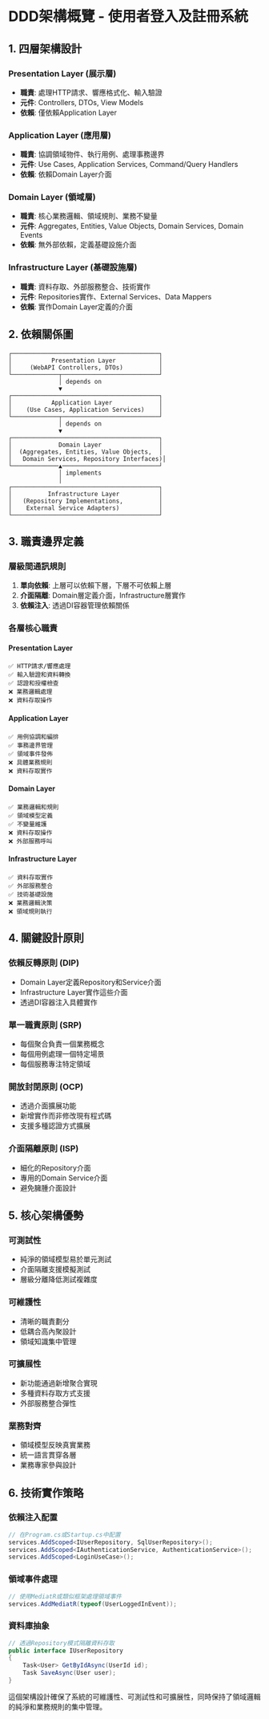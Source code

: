 # DDD架構概覽 - 使用者登入及註冊系統

## 1. 四層架構設計

### Presentation Layer (展示層)
- **職責**: 處理HTTP請求、響應格式化、輸入驗證
- **元件**: Controllers, DTOs, View Models
- **依賴**: 僅依賴Application Layer

### Application Layer (應用層)
- **職責**: 協調領域物件、執行用例、處理事務邊界
- **元件**: Use Cases, Application Services, Command/Query Handlers
- **依賴**: 依賴Domain Layer介面

### Domain Layer (領域層)
- **職責**: 核心業務邏輯、領域規則、業務不變量
- **元件**: Aggregates, Entities, Value Objects, Domain Services, Domain Events
- **依賴**: 無外部依賴，定義基礎設施介面

### Infrastructure Layer (基礎設施層)
- **職責**: 資料存取、外部服務整合、技術實作
- **元件**: Repositories實作、External Services、Data Mappers
- **依賴**: 實作Domain Layer定義的介面

## 2. 依賴關係圖

```
┌─────────────────────────────────────────┐
│           Presentation Layer            │
│     (WebAPI Controllers, DTOs)          │
└─────────────┬───────────────────────────┘
              │ depends on
              ▼
┌─────────────────────────────────────────┐
│           Application Layer             │
│    (Use Cases, Application Services)    │
└─────────────┬───────────────────────────┘
              │ depends on
              ▼
┌─────────────────────────────────────────┐
│             Domain Layer                │
│  (Aggregates, Entities, Value Objects,  │
│   Domain Services, Repository Interfaces)│
└─────────────▲───────────────────────────┘
              │ implements
              │
┌─────────────────────────────────────────┐
│          Infrastructure Layer           │
│   (Repository Implementations,          │
│    External Service Adapters)           │
└─────────────────────────────────────────┘
```

## 3. 職責邊界定義

### 層級間通訊規則
1. **單向依賴**: 上層可以依賴下層，下層不可依賴上層
2. **介面隔離**: Domain層定義介面，Infrastructure層實作
3. **依賴注入**: 透過DI容器管理依賴關係

### 各層核心職責

#### Presentation Layer
```
✅ HTTP請求/響應處理
✅ 輸入驗證和資料轉換
✅ 認證和授權檢查
❌ 業務邏輯處理
❌ 資料存取操作
```

#### Application Layer
```
✅ 用例協調和編排
✅ 事務邊界管理
✅ 領域事件發佈
❌ 具體業務規則
❌ 資料存取實作
```

#### Domain Layer
```
✅ 業務邏輯和規則
✅ 領域模型定義
✅ 不變量維護
❌ 資料存取操作
❌ 外部服務呼叫
```

#### Infrastructure Layer
```
✅ 資料存取實作
✅ 外部服務整合
✅ 技術基礎設施
❌ 業務邏輯決策
❌ 領域規則執行
```

## 4. 關鍵設計原則

### 依賴反轉原則 (DIP)
- Domain Layer定義Repository和Service介面
- Infrastructure Layer實作這些介面
- 透過DI容器注入具體實作

### 單一職責原則 (SRP)
- 每個聚合負責一個業務概念
- 每個用例處理一個特定場景
- 每個服務專注特定領域

### 開放封閉原則 (OCP)
- 透過介面擴展功能
- 新增實作而非修改現有程式碼
- 支援多種認證方式擴展

### 介面隔離原則 (ISP)
- 細化的Repository介面
- 專用的Domain Service介面
- 避免臃腫介面設計

## 5. 核心架構優勢

### 可測試性
- 純淨的領域模型易於單元測試
- 介面隔離支援模擬測試
- 層級分離降低測試複雜度

### 可維護性
- 清晰的職責劃分
- 低耦合高內聚設計
- 領域知識集中管理

### 可擴展性
- 新功能通過新增聚合實現
- 多種資料存取方式支援
- 外部服務整合彈性

### 業務對齊
- 領域模型反映真實業務
- 統一語言貫穿各層
- 業務專家參與設計

## 6. 技術實作策略

### 依賴注入配置
```csharp
// 在Program.cs或Startup.cs中配置
services.AddScoped<IUserRepository, SqlUserRepository>();
services.AddScoped<IAuthenticationService, AuthenticationService>();
services.AddScoped<LoginUseCase>();
```

### 領域事件處理
```csharp
// 使用MediatR或類似框架處理領域事件
services.AddMediatR(typeof(UserLoggedInEvent));
```

### 資料庫抽象
```csharp
// 透過Repository模式隔離資料存取
public interface IUserRepository
{
    Task<User> GetByIdAsync(UserId id);
    Task SaveAsync(User user);
}
```

這個架構設計確保了系統的可維護性、可測試性和可擴展性，同時保持了領域邏輯的純淨和業務規則的集中管理。